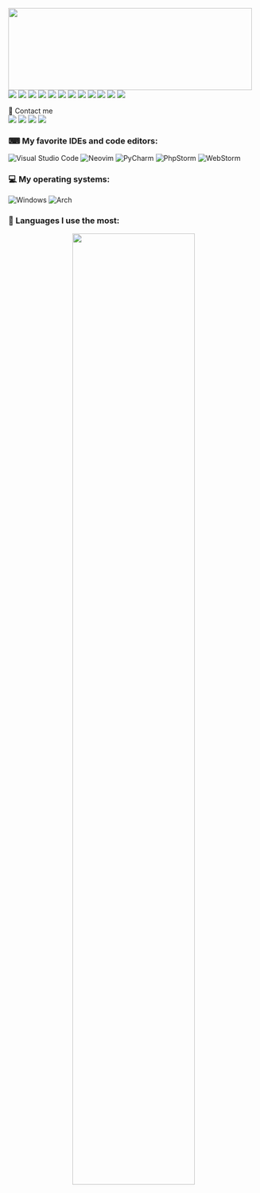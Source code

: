 <p>
    <img align="left" width="490" height="165" src="https://github-readme-stats.vercel.app/api?username=fxckcode&show_icons=true&hide_border=false&line_height=20&title_color=f69673&icon_color=1b93c9&show_owner=true" />
    <p>
        <img src="https://img.shields.io/badge/html5-%23E34F26.svg?style=for-the-badge&logo=html5&logoColor=white">
        <img src="https://img.shields.io/badge/css3-%231572B6.svg?style=for-the-badge&logo=css3&logoColor=white">
        <img src="https://img.shields.io/badge/SASS-hotpink.svg?style=for-the-badge&logo=SASS&logoColor=white">
        <img src="https://img.shields.io/badge/-Github-181717?style=flat-square&logo=GitHub&logoColor=white"/>
        <img src="https://img.shields.io/badge/node.js-6DA55F?style=for-the-badge&logo=node.js&logoColor=white">
        <img src="https://img.shields.io/badge/javascript-%23323330.svg?style=for-the-badge&logo=javascript&logoColor=%23F7DF1E">
        <img src="https://img.shields.io/badge/python-3670A0?style=for-the-badge&logo=python&logoColor=ffdd54">
        <img src="https://img.shields.io/badge/django-%23092E20.svg?style=for-the-badge&logo=django&logoColor=white">
        <img src="https://img.shields.io/badge/shell_script-%23121011.svg?style=for-the-badge&logo=gnu-bash&logoColor=white">
        <img src="https://img.shields.io/badge/PowerShell-%235391FE.svg?style=for-the-badge&logo=powershell&logoColor=white">
        <img src="https://img.shields.io/badge/php-%23777BB4.svg?style=for-the-badge&logo=php&logoColor=white">
        <img src="https://img.shields.io/badge/laravel-%23FF2D20.svg?style=for-the-badge&logo=laravel&logoColor=white">
    </p>
</p>
<p>
  📣 Contact me<br/>
  <a href="mailto:alejandroduran076@gmail.com?subject=[GitHub]%20🔥%20Prise%20de%20contact&body=Bonjour%20Stan%2C%0A%0AJe%20viens%20vers%20toi%20aujourd%27hui%20apr%C3%A8s%20avoir%20vu%20ton%20profil%20GitHub%20pour%20..."><img src="https://img.shields.io/badge/e‑mail-D14836.svg?style=for-the-badge&logo=GMail&logoColor=white"/></a>
  <a href="https://instagram.com/fxckcode_d"><img src="https://img.shields.io/badge/instagram-E4405F.svg?style=for-the-badge&logo=instagram&logoColor=white"/></a>
  <a href="https://www.linkedin.com/in/diego-duran-anacona-001324257/"><img src="https://img.shields.io/badge/linkedin-0077B5.svg?style=for-the-badge&logo=linkedin&logoColor=white"/></a>
  <a href="https://twitter.com/fxckcode"><img src="https://img.shields.io/badge/twitter-1DA1F2.svg?style=for-the-badge&logo=twitter&logoColor=white"/></a>
</p>




### ⌨ My favorite IDEs and code editors:
![Visual Studio Code](https://img.shields.io/badge/Visual%20Studio%20Code-0078d7.svg?style=for-the-badge&logo=visual-studio-code&logoColor=white)
![Neovim](https://img.shields.io/badge/NeoVim-%2357A143.svg?&style=for-the-badge&logo=neovim&logoColor=white)
![PyCharm](https://img.shields.io/badge/pycharm-143?style=for-the-badge&logo=pycharm&logoColor=black&color=black&labelColor=green)
![PhpStorm](https://img.shields.io/badge/phpstorm-143?style=for-the-badge&logo=phpstorm&logoColor=black&color=black&labelColor=darkorchid)
![WebStorm](https://img.shields.io/badge/webstorm-143?style=for-the-badge&logo=webstorm&logoColor=white&color=black)


### 💻 My operating systems:
![Windows](https://img.shields.io/badge/Windows-0078D6?style=for-the-badge&logo=windows&logoColor=white)
![Arch](https://img.shields.io/badge/Arch%20Linux-1793D1?logo=arch-linux&logoColor=fff&style=for-the-badge)


### 🧠 Languages I use the most:
<p align="center">
    <img align="center" width="70%" src="https://github-readme-stats.vercel.app/api/top-langs/?username=fxckcode&layout=compact" />
</p>
